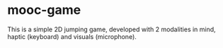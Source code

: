 # mooc-game
This is a simple 2D jumping game, developed with 2 modalities in mind, haptic (keyboard) and visuals (microphone). 
